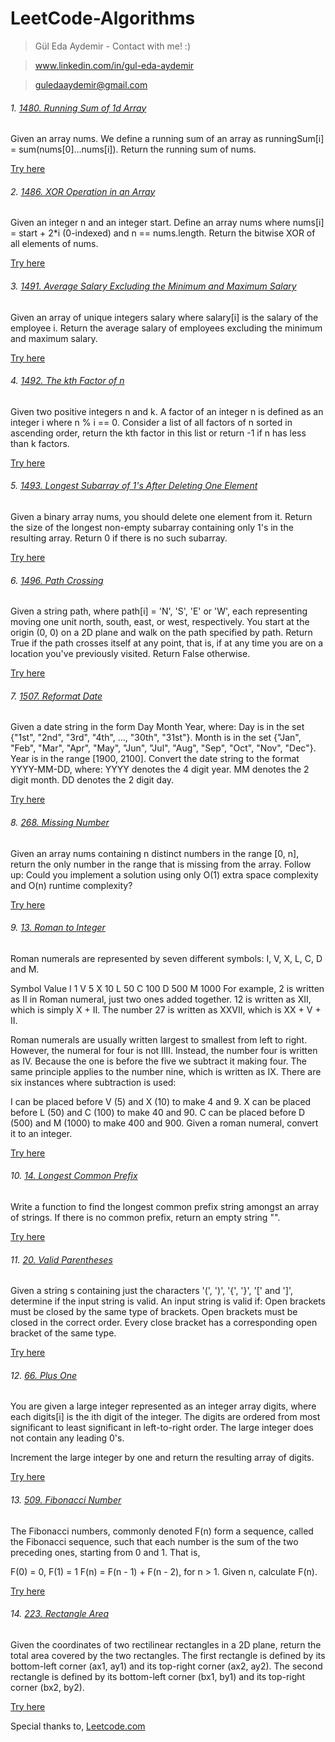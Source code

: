 # LeetCode-Algorithms

 > Gül Eda Aydemir - Contact with me! :)

> www.linkedin.com/in/gul-eda-aydemir

> guledaaydemir@gmail.com

###### 1. [1480. Running Sum of 1d Array](https://github.com/guledaaydemir/LeetCode-Algorithms/tree/master/1480.%20Running%20Sum%20of%201d%20Array)

Given an array nums. We define a running sum of an array as runningSum[i] = sum(nums[0]…nums[i]).
Return the running sum of nums.

[Try here](https://leetcode.com/problems/running-sum-of-1d-array/)

###### 2. [1486. XOR Operation in an Array](https://github.com/guledaaydemir/LeetCode-Algorithms/tree/master/1486.%20XOR%20Operation%20in%20an%20Array)

Given an integer n and an integer start. Define an array nums where nums[i] = start + 2*i (0-indexed) and n == nums.length.
Return the bitwise XOR of all elements of nums.

[Try here](https://leetcode.com/problems/xor-operation-in-an-array/)

###### 3. [1491. Average Salary Excluding the Minimum and Maximum Salary](https://github.com/guledaaydemir/LeetCode-Algorithms/tree/master/1491.%20Average%20Salary%20Excluding%20the%20Minimum%20and%20Maximum%20Salary)

Given an array of unique integers salary where salary[i] is the salary of the employee i.
Return the average salary of employees excluding the minimum and maximum salary.

[Try here](https://leetcode.com/problems/average-salary-excluding-the-minimum-and-maximum-salary/)

###### 4. [1492. The kth Factor of n](https://github.com/guledaaydemir/LeetCode-Algorithms/tree/master/1492.%20The%20kth%20Factor%20of%20n)

Given two positive integers n and k. A factor of an integer n is defined as an integer i where n % i == 0.
Consider a list of all factors of n sorted in ascending order, return the kth factor in this list or return -1 if n has less than k factors.

[Try here](https://leetcode.com/problems/the-kth-factor-of-n/)

###### 5. [1493. Longest Subarray of 1's After Deleting One Element](https://github.com/guledaaydemir/LeetCode-Algorithms/tree/master/1493.%20Longest%20Subarray%20of%201's%20After%20Deleting%20One%20Element)

Given a binary array nums, you should delete one element from it.
Return the size of the longest non-empty subarray containing only 1's in the resulting array.
Return 0 if there is no such subarray.

[Try here](https://leetcode.com/problems/longest-subarray-of-1s-after-deleting-one-element/)

###### 6. [1496. Path Crossing](https://github.com/guledaaydemir/LeetCode-Algorithms/tree/master/1496.%20Path%20Crossing)

Given a string path, where path[i] = 'N', 'S', 'E' or 'W', each representing moving one unit north, south, east, or west, respectively. You start at the origin (0, 0) on a 2D plane and walk on the path specified by path.
Return True if the path crosses itself at any point, that is, if at any time you are on a location you've previously visited. Return False otherwise.

[Try here](https://leetcode.com/problems/path-crossing/)

###### 7. [1507. Reformat Date](https://github.com/guledaaydemir/LeetCode-Algorithms/tree/master/1507.%20Reformat%20Date)

Given a date string in the form Day Month Year, where:
Day is in the set {"1st", "2nd", "3rd", "4th", ..., "30th", "31st"}.
Month is in the set {"Jan", "Feb", "Mar", "Apr", "May", "Jun", "Jul", "Aug", "Sep", "Oct", "Nov", "Dec"}.
Year is in the range [1900, 2100].
Convert the date string to the format YYYY-MM-DD, where:
YYYY denotes the 4 digit year.
MM denotes the 2 digit month.
DD denotes the 2 digit day.

[Try here](https://leetcode.com/problems/reformat-date/)

###### 8. [268. Missing Number](https://github.com/guledaaydemir/LeetCode-Algorithms/tree/master/268.%20Missing%20Number)

Given an array nums containing n distinct numbers in the range [0, n], return the only number in the range that is missing from the array.
Follow up: Could you implement a solution using only O(1) extra space complexity and O(n) runtime complexity?

[Try here](https://leetcode.com/problems/missing-number/)

###### 9. [13. Roman to Integer](https://github.com/guledaaydemir/LeetCode-Algorithms/tree/master/13.%20Roman%20to%20Integer)

Roman numerals are represented by seven different symbols: I, V, X, L, C, D and M.

Symbol       Value
I             1
V             5
X             10
L             50
C             100
D             500
M             1000
For example, 2 is written as II in Roman numeral, just two ones added together. 12 is written as XII, which is simply X + II. The number 27 is written as XXVII, which is XX + V + II.

Roman numerals are usually written largest to smallest from left to right. However, the numeral for four is not IIII. Instead, the number four is written as IV. Because the one is before the five we subtract it making four. The same principle applies to the number nine, which is written as IX. There are six instances where subtraction is used:

I can be placed before V (5) and X (10) to make 4 and 9.
X can be placed before L (50) and C (100) to make 40 and 90.
C can be placed before D (500) and M (1000) to make 400 and 900.
Given a roman numeral, convert it to an integer.

[Try here](https://leetcode.com/problems/roman-to-integer/)

###### 10. [14. Longest Common Prefix](https://github.com/guledaaydemir/LeetCode-Algorithms/tree/master/14.%20Longest%20Common%20Prefix)

Write a function to find the longest common prefix string amongst an array of strings.
If there is no common prefix, return an empty string "".

[Try here](https://leetcode.com/problems/longest-common-prefix/)

###### 11. [20. Valid Parentheses](https://github.com/guledaaydemir/LeetCode-Algorithms/tree/master/20.%20Valid%20Parentheses)

Given a string s containing just the characters '(', ')', '{', '}', '[' and ']', determine if the input string is valid.
An input string is valid if:
Open brackets must be closed by the same type of brackets.
Open brackets must be closed in the correct order.
Every close bracket has a corresponding open bracket of the same type.

[Try here](https://leetcode.com/problems/valid-parentheses/)

###### 12. [66. Plus One](https://github.com/guledaaydemir/LeetCode-Algorithms/tree/master/66.%20Plus%20One)

You are given a large integer represented as an integer array digits, where each digits[i] is the ith digit of the integer. The digits are ordered from most significant to least significant in left-to-right order. The large integer does not contain any leading 0's.

Increment the large integer by one and return the resulting array of digits.

[Try here](https://leetcode.com/problems/plus-one/)

###### 13. [509. Fibonacci Number](https://github.com/guledaaydemir/LeetCode-Algorithms/tree/master/509.%20Fibonacci%20Number)

The Fibonacci numbers, commonly denoted F(n) form a sequence, called the Fibonacci sequence, such that each number is the sum of the two preceding ones, starting from 0 and 1. That is,

F(0) = 0, F(1) = 1
F(n) = F(n - 1) + F(n - 2), for n > 1.
Given n, calculate F(n).

[Try here](https://leetcode.com/problems/fibonacci-number/)

###### 14. [223. Rectangle Area](https://github.com/guledaaydemir/LeetCode-Algorithms/tree/master/223.%20Rectangle%20Area)

Given the coordinates of two rectilinear rectangles in a 2D plane, return the total area covered by the two rectangles.
The first rectangle is defined by its bottom-left corner (ax1, ay1) and its top-right corner (ax2, ay2).
The second rectangle is defined by its bottom-left corner (bx1, by1) and its top-right corner (bx2, by2).

[Try here](https://leetcode.com/problems/rectangle-area/)


Special thanks to, [Leetcode.com](https://leetcode.com)
